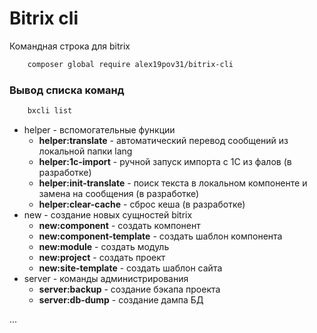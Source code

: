 # Bitrix cli

Командная строка для bitrix

```bash
    composer global require alex19pov31/bitrix-cli
```

### Вывод списка команд

```bash
    bxcli list
```

* helper - вспомогательные функции
    * **helper:translate** - автоматический перевод сообщений из локальной папки lang
    * **helper:1c-import** - ручной запуск импорта с 1С из фалов (в разработке)
    * **helper:init-translate** - поиск текста в локальном  компоненте и замена на сообщения (в разработке)
    * **helper:clear-cache** - сброс кеша (в разработке)
* new - создание новых сущностей bitrix
    * **new:component** - создать компонент
    * **new:component-template** - создать шаблон компонента
    * **new:module** - создать модуль
    * **new:project** - создать проект
    * **new:site-template** - создать шаблон сайта
* server - команды администрирования
    * **server:backup** - создание бэкапа проекта
    * **server:db-dump** - создание дампа БД

...